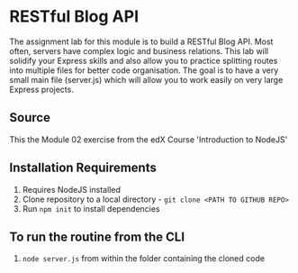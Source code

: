 # RESTful Blog API
The assignment lab for this module is to build a RESTful Blog API. Most often, servers have complex logic and business relations. This lab will solidify your Express skills and also allow you to practice splitting routes into multiple files for better code organisation. The goal is to have a very small main file (server.js) which will allow you to work easily on very large Express projects.

## Source
This the Module 02 exercise from the edX Course 'Introduction to NodeJS'

## Installation Requirements
1. Requires NodeJS installed
2. Clone repository to a local directory - `git clone <PATH TO GITHUB REPO>`
3. Run `npm init` to install dependencies

## To run the routine from the CLI
1. `node server.js` from within the folder containing the cloned code
